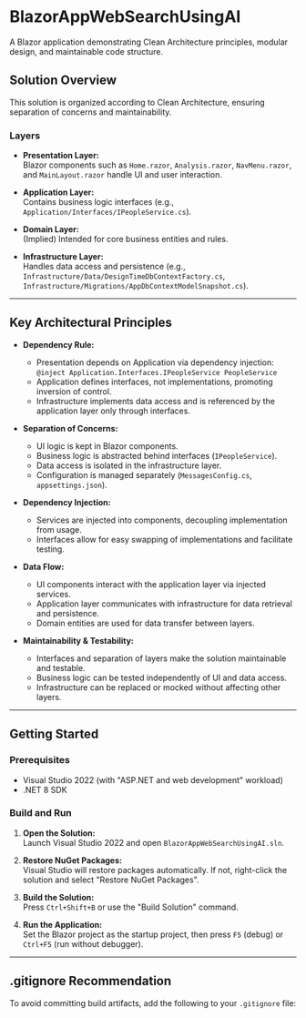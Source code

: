 ﻿# BlazorAppWebSearchUsingAI

A Blazor application demonstrating Clean Architecture principles, modular design, and maintainable code structure.

## Solution Overview

This solution is organized according to Clean Architecture, ensuring separation of concerns and maintainability.

### Layers

- **Presentation Layer:**  
  Blazor components such as `Home.razor`, `Analysis.razor`, `NavMenu.razor`, and `MainLayout.razor` handle UI and user interaction.

- **Application Layer:**  
  Contains business logic interfaces (e.g., `Application/Interfaces/IPeopleService.cs`).

- **Domain Layer:**  
  (Implied) Intended for core business entities and rules.

- **Infrastructure Layer:**  
  Handles data access and persistence (e.g., `Infrastructure/Data/DesignTimeDbContextFactory.cs`, `Infrastructure/Migrations/AppDbContextModelSnapshot.cs`).

---

## Key Architectural Principles

- **Dependency Rule:**  
  - Presentation depends on Application via dependency injection:  
    `@inject Application.Interfaces.IPeopleService PeopleService`
  - Application defines interfaces, not implementations, promoting inversion of control.
  - Infrastructure implements data access and is referenced by the application layer only through interfaces.

- **Separation of Concerns:**  
  - UI logic is kept in Blazor components.
  - Business logic is abstracted behind interfaces (`IPeopleService`).
  - Data access is isolated in the infrastructure layer.
  - Configuration is managed separately (`MessagesConfig.cs`, `appsettings.json`).

- **Dependency Injection:**  
  - Services are injected into components, decoupling implementation from usage.
  - Interfaces allow for easy swapping of implementations and facilitate testing.

- **Data Flow:**  
  - UI components interact with the application layer via injected services.
  - Application layer communicates with infrastructure for data retrieval and persistence.
  - Domain entities are used for data transfer between layers.

- **Maintainability & Testability:**  
  - Interfaces and separation of layers make the solution maintainable and testable.
  - Business logic can be tested independently of UI and data access.
  - Infrastructure can be replaced or mocked without affecting other layers.

---

## Getting Started

### Prerequisites

- Visual Studio 2022 (with "ASP.NET and web development" workload)
- .NET 8 SDK

### Build and Run

1. **Open the Solution:**  
   Launch Visual Studio 2022 and open `BlazorAppWebSearchUsingAI.sln`.

2. **Restore NuGet Packages:**  
   Visual Studio will restore packages automatically. If not, right-click the solution and select "Restore NuGet Packages".

3. **Build the Solution:**  
   Press `Ctrl+Shift+B` or use the "Build Solution" command.

4. **Run the Application:**  
   Set the Blazor project as the startup project, then press `F5` (debug) or `Ctrl+F5` (run without debugger).

---

## .gitignore Recommendation

To avoid committing build artifacts, add the following to your `.gitignore` file: